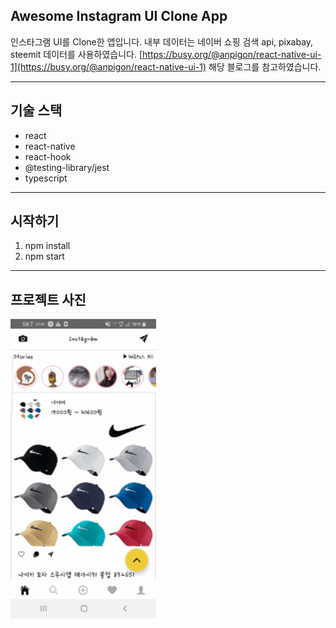 ## Awesome Instagram UI Clone App

인스타그램 UI를 Clone한 앱입니다. 내부 데이터는 네이버 쇼핑 검색 api, pixabay, steemit 데이터를 사용하였습니다.
[https://busy.org/@anpigon/react-native-ui-1](https://busy.org/@anpigon/react-native-ui-1) 해당 블로그를 참고하였습니다.

---

## 기술 스택

- react
- react-native
- react-hook
- @testing-library/jest
- typescript

---

## 시작하기

1. npm install
2. npm start

---

## 프로젝트 사진

![projectImage](./assets/preview_1.gif)
